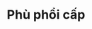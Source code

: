 ---
layout: post
title: "Phù phổi cấp"
tags: [tim-mạch, eml]
categories: chuyende
img: ppc.jpg
notnumbering: 1
---